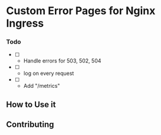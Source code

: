 # Custom Error Pages for Nginx Ingress


### Todo
- [  ] - Handle errors for 503, 502, 504
- [  ] - log on every request
- [  ] - Add  "/metrics"

## How to Use it


## Contributing
